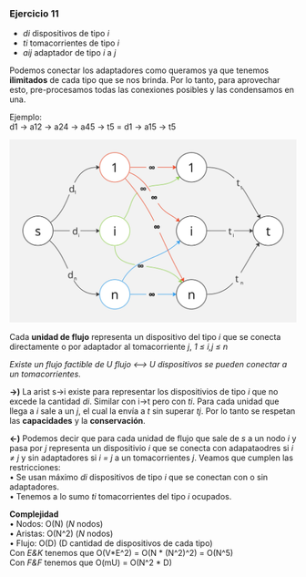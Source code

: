 ### Ejercicio 11

- _di_ dispositivos de tipo _i_
- _ti_ tomacorrientes de tipo _i_
- _aij_ adaptador de tipo _i_ a _j_

Podemos conectar los adaptadores como queramos ya que tenemos __ilimitados__ de cada tipo que se nos brinda. Por lo tanto, para aprovechar esto, pre-procesamos todas las conexiones posibles y las condensamos en una.

Ejemplo:\
d1 -> a12 -> a24 -> a45 -> t5 = d1 -> a15 -> t5

![err](img/net_ej_11.jpg)

Cada __unidad de flujo__ representa un dispositivo del tipo _i_ que se conecta directamente o por adaptador al tomacorriente _j_, _1 ≤ i,j ≤ n_

_Existe un flujo factible de U flujo <--> U dispositivos se pueden conectar a un tomacorrientes._

**->)** La arist s->i existe para representar los dispositivios de tipo _i_ que no excede la cantidad _di_. Similar con i->t pero con _ti_. Para cada unidad que llega a _i_ sale a un _j_, el cual la envía a _t_ sin superar _tj_. Por lo tanto se respetan las __capacidades__ y la __conservación__.

**<-)** Podemos decir que para cada unidad de flujo que sale de _s_ a un nodo _i_ y pasa por _j_ representa un dispositivio _i_ que se conecta con adapataodres si _i ≠ j_ y sin adaptadores si _i = j_ a un tomacorrientes _j_. Veamos que cumplen las restricciones:\
• Se usan máximo _di_ dispositivos de tipo _i_ que se conectan con o sin adaptadores.\
• Tenemos a lo sumo _ti_ tomacorrientes del tipo _i_ ocupados.

**Complejidad**\
• Nodos: O(N) (_N_ nodos)\
• Aristas: O(N^2) (_N_ nodos)\
• Flujo: O(D) (D cantidad de dispositivos de cada tipo)\
Con _E&K_ tenemos que O(V*E^2) = O(N * (N^2)^2) = O(N^5)\
Con _F&F_ tenemos que O(mU) = O(N^2 * D)

